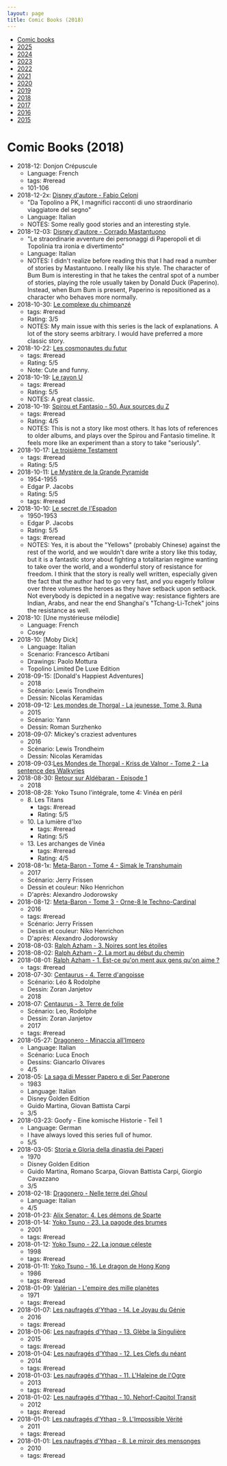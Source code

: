 ```yaml
---
layout: page
title: Comic Books (2018)
---
```


- [Comic books](../comic-books/)
- [2025](../comic-books-2025/)
- [2024](../comic-books-2024/)
- [2023](../comic-books-2023/)
- [2022](../comic-books-2022/)
- [2021](../comic-books-2021/)
- [2020](../comic-books-2020/)
- [2019](../comic-books-2019/)
- [2018](../comic-books-2018/)
- [2017](../comic-books-2017/)
- [2016](../comic-books-2016/)
- [2015](../comic-books-2015/)

# Comic Books (2018)

- 2018-12: Donjon Crépuscule
    - Language: French
    - tags: #reread
    - 101-106
- 2018-12-2x: [Disney d'autore - Fabio Celoni](https://www.amazon.com/Disney-dautore-Fabio-Celoni/dp/8852218858/)
    - "Da Topolino a PK, I magnifici racconti di uno straordinario viaggiatore del segno"
    - Language: Italian
    - NOTES: Some really good stories and an interesting style.
- 2018-12-03: [Disney d'autore - Corrado Mastantuono](https://www.amazon.com/Disney-dautore-Corrado-Mastantuono/dp/8852217258)
    - "Le straordinarie avventure dei personaggi di Paperopoli et di Topolinia tra ironia e divertimento"
    - Language: Italian
    - NOTES: I didn't realize before reading this that I had read a number of stories by Mastantuono. I really like his style. The character of Bum Bum is interesting in that he takes the central spot of a number of stories, playing the role usually taken by Donald Duck (Paperino). Instead, when Bum Bum is present, Paperino is repositioned as a character who behaves more normally.
- 2018-10-30: [Le complexe du chimpanzé](https://www.bedetheque.com/serie-15177-BD-Complexe-du-chimpanze.html)
    - tags: #reread
    - Rating: 3/5
    - NOTES: My main issue with this series is the lack of explanations. A lot of the story seems arbitrary. I would have preferred a more classic story.
- 2018-10-22: [Les cosmonautes du futur](https://www.bedetheque.com/BD-Cosmonautes-du-futur-Tome-1-1934.html)
    - tags: #reread
    - Rating: 5/5
    - Note: Cute and funny.
- 2018-10-19: [Le rayon U](https://www.bedetheque.com/BD-Rayon-U-27159.html)
    - tags: #reread
    - Rating: 5/5
    - NOTES: A great classic.
- 2018-10-19: [Spirou et Fantasio - 50. Aux sources du Z](https://www.bedetheque.com/BD-Spirou-et-Fantasio-Tome-50-Aux-sources-du-Z-79695.html)
    - tags: #reread
    - Rating: 4/5
    - NOTES: This is not a story like most others. It has lots of references to older albums, and plays over the Spirou and Fantasio timeline. It feels more like an experiment than a story to take "seriously".
- 2018-10-17: [Le troisième Testament](https://www.bedetheque.com/albums-23-BD-Troisieme-Testament.html)
    - tags: #reread
    - Rating: 5/5
- 2018-10-11: [Le Mystère de la Grande Pyramide](https://www.bedetheque.com/BD-Blake-et-Mortimer-Historique-Tome-3-7644.html)
    - 1954-1955
    - Edgar P. Jacobs
    - Rating: 5/5
    - tags: #reread
- 2018-10-10: [Le secret de l'Espadon](https://www.bedetheque.com/BD-Blake-et-Mortimer-Tome-1-Le-Secret-de-l-Espadon-T1-7652.html)
    - 1950-1953
    - Edgar P. Jacobs
    - Rating: 5/5
    - tags: #reread
    - NOTES: Yes, it is about the "Yellows" (probably Chinese) against the rest of the world, and we wouldn't dare write a story like this today, but it is a fantastic story about fighting a totalitarian regime wanting to take over the world, and a wonderful story of resistance for freedom. I think that the story is really well written, especially given the fact that the author had to go very fast, and you eagerly follow over three volumes the heroes as they have setback upon setback. Not everybody is depicted in a negative way: resistance fighters are Indian, Arabs, and near the end Shanghai's "Tchang-Li-Tchek" joins the resistance as well.
- 2018-10: [Une mystérieuse mélodie]
    - Language: French
    - Cosey
- 2018-10: [Moby Dick]
    - Language: Italian
    - Scenario: Francesco Artibani
    - Drawings: Paolo Mottura
    - Topolino Limited De Luxe Edition
- 2018-09-15: [Donald's Happiest Adventures]
    - 2018
    - Scénario: Lewis Trondheim
    - Dessin: Nicolas Keramidas
- 2018-09-12: [Les mondes de Thorgal - La jeunesse, Tome 3. Runa](https://www.bedetheque.com/BD-Thorgal-Les-mondes-de-La-Jeunesse-de-Thorgal-Tome-3-Runa-241654.html)
    - 2015
    - Scénario: Yann
    - Dessin: Roman Surzhenko
- 2018-09-07: Mickey's craziest adventures
    - 2016
    - Scénario: Lewis Trondheim
    - Dessin: Nicolas Keramidas
- 2018-09-03:[Les Mondes de Thorgal - Kriss de Valnor - Tome 2 - La sentence des Walkyries](https://www.bedetheque.com/BD-Thorgal-Les-mondes-de-Kriss-de-Valnor-Tome-2-La-sentence-des-Walkyries-156670.html)
- 2018-08-30: [Retour sur Aldébaran - Episode 1](https://www.bedetheque.com/BD-Retour-sur-Aldebaran-Tome-1-Episode-1-332186.html)
    - 2018
- 2018-08-28: Yoko Tsuno l'intégrale, tome 4: Vinéa en péril
    - 8\. Les Titans
        - tags: #reread
        - Rating: 5/5
    - 10\. La lumière d'Ixo
        - tags: #reread
        - Rating: 5/5
    - 13\. Les archanges de Vinéa
        - tags: #reread
        - Rating: 4/5
- 2018-08-1x: [Meta-Baron - Tome 4 - Simak le Transhumain](https://www.bedetheque.com/BD-Meta-Baron-Tome-4-Simak-le-Transhumain-298307.html)
    - 2017
    - Scénario: Jerry Frissen
    - Dessin et couleur: Niko Henrichon
    - D'après: Alexandro Jodorowsky
- 2018-08-12: [Meta-Baron - Tome 3 - Orne-8 le Techno-Cardinal](https://www.bedetheque.com/BD-Meta-Baron-Tome-3-Orne-8-le-Techno-Cardinal-289702.html)
    - 2016
    - tags: #reread
    - Scénario: Jerry Frissen
    - Dessin et couleur: Niko Henrichon
    - D'après: Alexandro Jodorowsky
- 2018-08-03: [Ralph Azham - 3. Noires sont les étoiles](https://www.bedetheque.com/BD-Ralph-Azham-Tome-3-Noires-sont-les-etoiles-160366.html)
- 2018-08-02: [Ralph Azham - 2. La mort au début du chemin](https://www.bedetheque.com/BD-Ralph-Azham-Tome-2-La-mort-au-debut-du-chemin-136487.html)
- 2018-08-01: [Ralph Azham - 1. Est-ce qu'on ment aux gens qu'on aime ?](https://www.bedetheque.com/BD-Ralph-Azham-Tome-1-Est-ce-qu-on-ment-aux-gens-qu-on-aime-122599.html)
    - tags: #reread
- 2018-07-30: [Centaurus - 4. Terre d'angoisse](https://www.bedetheque.com/BD-Centaurus-Tome-4-Terre-d-angoisse-335592.html)
    - Scénario: Léo & Rodolphe
    - Dessin: Zoran Janjetov
    - 2018
- 2018-07: [Centaurus - 3. Terre de folie](https://www.bedetheque.com/BD-Centaurus-Tome-3-Terre-de-folie-300530.html)
    - Scénario: Leo, Rodolphe
    - Dessin: Zoran Janjetov
    - 2017
    - tags: #reread
- 2018-05-27: [Dragonero - Minaccia all'Impero](http://shop.sergiobonelli.it/dragonero/2017/08/21/libro/dragonero-minaccia-all-impero-1001525/)
    - Language: Italian
    - Scénario: Luca Enoch
    - Dessins: Giancarlo Olivares
    - 4/5
- 2018-05: [La saga di Messer Papero e di Ser Paperone](http://it.paperpedia.wikia.com/wiki/Saga_di_Messer_Papero_e_di_Ser_Paperone)
    - 1983
    - Language: Italian
    - Disney Golden Edition
    - Guido Martina, Giovan Battista Carpi
    - 3/5
- 2018-03-23: Goofy - Eine komische Historie - Teil 1
    - Language: German
    - I have always loved this series full of humor.
    - 5/5
- 2018-03-05: [Storia e Gloria della dinastia dei Paperi](https://it.wikipedia.org/wiki/Storia_e_gloria_della_dinastia_dei_paperi)
    - 1970
    - Disney Golden Edition
    - Guido Martina, Romano Scarpa, Giovan Battista Carpi, Giorgio Cavazzano
    - 3/5
- 2018-02-18: [Dragonero - Nelle terre dei Ghoul](http://shop.sergiobonelli.it/libro/libri/41223/dragonero-nelle-terre-dei-ghoul.html)
    - Language: Italian
    - 4/5
- 2018-01-23: [Alix Senator: 4. Les démons de Sparte](https://www.bedetheque.com/BD-Alix-Senator-Tome-4-Les-Demons-de-Sparte-253345.html)
- 2018-01-14: [Yoko Tsuno - 23. La pagode des brumes](https://www.bedetheque.com/BD-Yoko-Tsuno-Tome-23-La-pagode-des-brumes-6009.html)
    - 2001
    - tags: #reread
- 2018-01-12: [Yoko Tsuno - 22. La jonque céleste](https://www.bedetheque.com/BD-Yoko-Tsuno-Tome-22-La-jonque-celeste-1344.html)
    - 1998
    - tags: #reread
- 2018-01-11: [Yoko Tsuno - 16. Le dragon de Hong Kong](https://www.bedetheque.com/BD-Yoko-Tsuno-Tome-16-Le-dragon-de-Hong-Kong-4642.html)
    - 1986
    - tags: #reread
- 2018-01-09: [Valérian - L'empire des mille planètes](https://www.bedetheque.com/BD-Valerian-Tome-2-L-empire-des-mille-planetes-2578.html)
    - 1971
    - tags: #reread
- 2018-01-07: [Les naufragés d'Ythaq - 14. Le Joyau du Génie](https://www.bedetheque.com/BD-Naufrages-d-Ythaq-Tome-14-Le-Joyau-du-Genie-293592.html)
    - 2016
    - tags: #reread
- 2018-01-06: [Les naufragés d'Ythaq - 13. Glèbe la Singulière](https://www.bedetheque.com/BD-Naufrages-d-Ythaq-Tome-13-Glebe-la-Singuliere-258181.html)
    - 2015
    - tags: #reread
- 2018-01-04: [Les naufragés d'Ythaq - 12. Les Clefs du néant](https://www.bedetheque.com/BD-Naufrages-d-Ythaq-Tome-12-Les-Clefs-du-neant-226732.html)
    - 2014
    - tags: #reread
- 2018-01-03: [Les naufragés d'Ythaq - 11. L'Haleine de l'Ogre](https://www.bedetheque.com/BD-Naufrages-d-Ythaq-Tome-11-L-Haleine-de-l-Ogre-197183.html)
    - 2013
    - tags: #reread
- 2018-01-02: [Les naufragés d'Ythaq - 10. Nehorf-Capitol Transit](https://www.bedetheque.com/BD-Naufrages-d-Ythaq-Tome-10-Nehorf-Capitol-Transit-171913.html)
    - 2012
    - tags: #reread
- 2018-01-01: [Les naufragés d'Ythaq - 9. L'Impossible Vérité](https://www.bedetheque.com/BD-Naufrages-d-Ythaq-Tome-9-L-Impossible-Verite-136859.html)
    - 2011
    - tags: #reread
- 2018-01-01: [Les naufragés d'Ythaq - 8. Le miroir des mensonges](https://www.bedetheque.com/BD-Naufrages-d-Ythaq-Tome-8-Le-miroir-des-mensonges-116943.html)
    - 2010
    - tags: #reread
